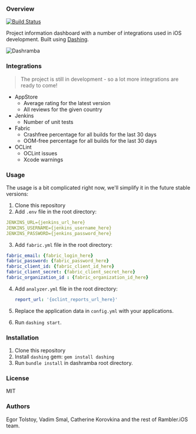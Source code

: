 ### Overview
[![Build Status](https://travis-ci.org/rambler-ios/dashramba.svg?branch=develop)](https://travis-ci.org/rambler-ios/dashramba)

Project information dashboard with a number of integrations used in iOS development. Built using [Dashing](http://dashing.io).

![Dashramba](https://i.imgur.com/hSy2gi6.png)

### Integrations

> The project is still in development - so a lot more integrations are ready to come!

- AppStore
  - Average rating for the latest version
  - All reviews for the given country
- Jenkins
  - Number of unit tests
- Fabric
  - Crashfree percentage for all builds for the last 30 days
  - OOM-free percentage for all builds for the last 30 days
- OCLint
  - OCLint issues
  - Xcode warnings

### Usage

The usage is a bit complicated right now, we'll simplify it in the future stable versions:

1. Clone this repository
2. Add `.env` file in the root directory:

  ```yml
  JENKINS_URL={jenkins_url_here}
  JENKINS_USERNAME={jenkins_username_here}
  JENKINS_PASSWORD={jenkins_password_here}
  ```
  
3. Add `fabric.yml` file in the root directory:

  ```yml
  fabric_email: {fabric_login_here}
  fabric_password: {fabric_password_here}
  fabric_client_id: {fabric_client_id_here}
  fabric_client_secret: {fabric_client_secret_here}
  fabric_organization_id : {fabric_organization_id_here}
  ```
4. Add `analyzer.yml` file in the root directory:

   ```yml
   report_url: '{oclint_reports_url_here}'
   ```
5. Replace the application data in `config.yml` with your applications.
6. Run `dashing start`.  

### Installation

1. Clone this repository
2. Install `dashing` gem: `gem install dashing`
3. Run `bundle install` in dashramba root directory.

### License

MIT

### Authors

Egor Tolstoy, Vadim Smal, Catherine Korovkina and the rest of Rambler.iOS team.

